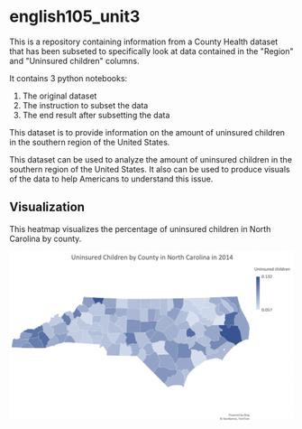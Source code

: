 # english105_unit3

This is a repository containing information from a County Health dataset that has been subseted to specifically look at data contained in the "Region" and "Uninsured children" columns. 

It contains 3 python notebooks:
1. The original dataset
2. The instruction to subset the data
3. The end result after subsetting the data

This dataset is to provide information on the amount of uninsured children in the southern region of the United States. 

This dataset can be used to analyze the amount of uninsured children in the southern region of the United States.
It also can be used to produce visuals of the data to help Americans to understand this issue. 

## Visualization 

This heatmap visualizes the percentage of uninsured children in North Carolina by county.

![ncmap](Uninsured_Children_by_County_in_North_Carolina_in_2014.png)
